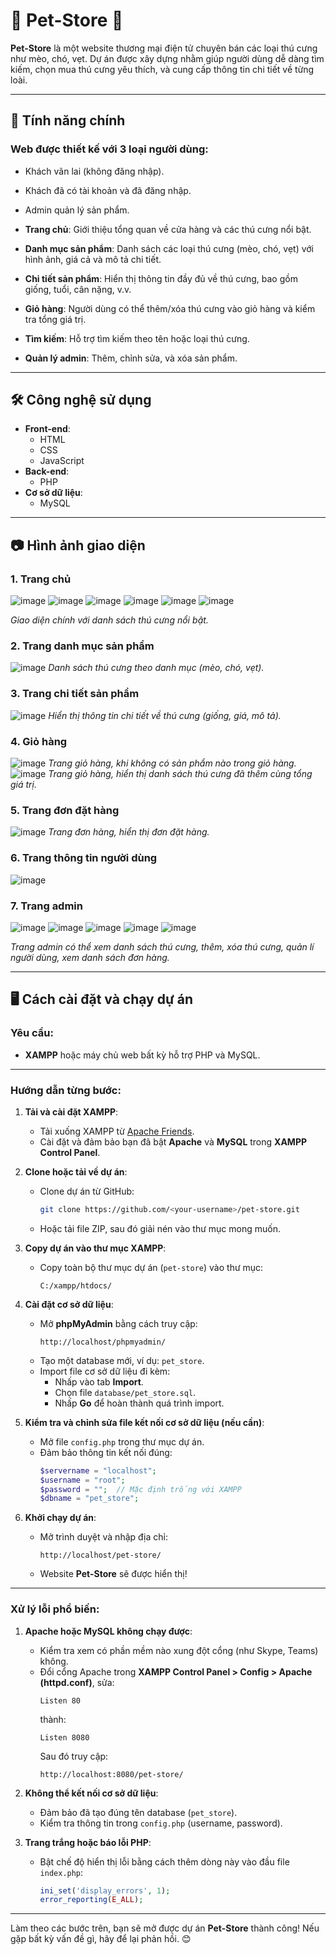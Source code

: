 # 🐾 Pet-Store 🐾  
**Pet-Store** là một website thương mại điện tử chuyên bán các loại thú cưng như mèo, chó, vẹt. Dự án được xây dựng nhằm giúp người dùng dễ dàng tìm kiếm, chọn mua thú cưng yêu thích, và cung cấp thông tin chi tiết về từng loài.


---

## 🌟 Tính năng chính 
### Web được thiết kế với 3 loại người dùng: 
- Khách vãn lai (không đăng nhập).
- Khách đã có tài khoản và đã đăng nhập.
- Admin quản lý sản phẩm.

- **Trang chủ**: Giới thiệu tổng quan về cửa hàng và các thú cưng nổi bật.  
- **Danh mục sản phẩm**: Danh sách các loại thú cưng (mèo, chó, vẹt) với hình ảnh, giá cả và mô tả chi tiết.  
- **Chi tiết sản phẩm**: Hiển thị thông tin đầy đủ về thú cưng, bao gồm giống, tuổi, cân nặng, v.v.  
- **Giỏ hàng**: Người dùng có thể thêm/xóa thú cưng vào giỏ hàng và kiểm tra tổng giá trị.  
- **Tìm kiếm**: Hỗ trợ tìm kiếm theo tên hoặc loại thú cưng.  
- **Quản lý admin**: Thêm, chỉnh sửa, và xóa sản phẩm.

---

## 🛠️ Công nghệ sử dụng  
- **Front-end**:  
  - HTML  
  - CSS  
  - JavaScript  
- **Back-end**:  
  - PHP  
- **Cơ sở dữ liệu**:  
  - MySQL  

---
## 📷 Hình ảnh giao diện  

### 1. Trang chủ  
![image](https://github.com/user-attachments/assets/953dfb7c-0b90-4829-892c-f7005e762da5)
![image](https://github.com/user-attachments/assets/96459709-a43d-44cd-929c-e570693b9742)
![image](https://github.com/user-attachments/assets/2f3b0dbb-d654-4148-abf4-f087ff3992d1)
![image](https://github.com/user-attachments/assets/51737525-ab4c-43d7-8064-b8c8cd4ea127)
![image](https://github.com/user-attachments/assets/2cbac419-ecbc-4bbb-a8f9-f12cc4a0a8c7)
![image](https://github.com/user-attachments/assets/2b91e2e0-84f9-42b4-8502-e685bf0b124f)




*Giao diện chính với danh sách thú cưng nổi bật.*

### 2. Trang danh mục sản phẩm  
![image](https://github.com/user-attachments/assets/f4558930-d0d9-4399-8760-d812468b0503)
*Danh sách thú cưng theo danh mục (mèo, chó, vẹt).*

### 3. Trang chi tiết sản phẩm  
![image](https://github.com/user-attachments/assets/e271f503-3e09-49b2-a5dc-5277423626bc)
*Hiển thị thông tin chi tiết về thú cưng (giống, giá, mô tả).*

### 4. Giỏ hàng  
![image](https://github.com/user-attachments/assets/33a97032-52db-4a61-9301-ff5ab89ed453)
*Trang giỏ hàng, khi không có sản phẩm nào trong giỏ hàng.*
![image](https://github.com/user-attachments/assets/c1a80308-efde-461f-afe8-08559383aede)
*Trang giỏ hàng, hiển thị danh sách thú cưng đã thêm cùng tổng giá trị.*

### 5. Trang đơn đặt hàng
![image](https://github.com/user-attachments/assets/894d2565-a56e-45fe-bd47-5af5fb1521cb)
*Trang đơn hàng, hiển thị đơn đặt hàng.*

### 6. Trang thông tin người dùng 
![image](https://github.com/user-attachments/assets/733419ce-8f0f-427d-b48a-bc4a066785a9)

### 7. Trang admin
![image](https://github.com/user-attachments/assets/037bd8de-9f2f-4be0-a0b6-8fa3db83a2c7)
![image](https://github.com/user-attachments/assets/dd39cc8c-87a8-485a-960f-c385ecc316ff)
![image](https://github.com/user-attachments/assets/6f41a560-383d-4b83-bba9-959e313940f4)
![image](https://github.com/user-attachments/assets/8df8fca4-969f-41a3-95b6-1b7b29840926)
![image](https://github.com/user-attachments/assets/500eccf2-fb83-443f-bd0a-44943db226da)

*Trang admin có thể xem danh sách thú cưng, thêm, xóa thú cưng, quản lí người dùng, xem danh sách đơn hàng.*

---

## 🖥️ Cách cài đặt và chạy dự án  
### Yêu cầu:  
- **XAMPP** hoặc máy chủ web bất kỳ hỗ trợ PHP và MySQL.  

---

### Hướng dẫn từng bước:  

1. **Tải và cài đặt XAMPP**:  
   - Tải xuống XAMPP từ [Apache Friends](https://www.apachefriends.org/).  
   - Cài đặt và đảm bảo bạn đã bật **Apache** và **MySQL** trong **XAMPP Control Panel**.  

2. **Clone hoặc tải về dự án**:  
   - Clone dự án từ GitHub:  
     ```bash  
     git clone https://github.com/<your-username>/pet-store.git  
     ```  
   - Hoặc tải file ZIP, sau đó giải nén vào thư mục mong muốn.  

3. **Copy dự án vào thư mục XAMPP**:  
   - Copy toàn bộ thư mục dự án (`pet-store`) vào thư mục:  
     ```
     C:/xampp/htdocs/
     ```  

4. **Cài đặt cơ sở dữ liệu**:  
   - Mở **phpMyAdmin** bằng cách truy cập:  
     ```
     http://localhost/phpmyadmin/
     ```  
   - Tạo một database mới, ví dụ: `pet_store`.  
   - Import file cơ sở dữ liệu đi kèm:  
     - Nhấp vào tab **Import**.  
     - Chọn file `database/pet_store.sql`.  
     - Nhấp **Go** để hoàn thành quá trình import.  

5. **Kiểm tra và chỉnh sửa file kết nối cơ sở dữ liệu (nếu cần)**:  
   - Mở file `config.php` trong thư mục dự án.  
   - Đảm bảo thông tin kết nối đúng:  
     ```php  
     $servername = "localhost";  
     $username = "root";  
     $password = "";  // Mặc định trống với XAMPP  
     $dbname = "pet_store";  
     ```  

6. **Khởi chạy dự án**:  
   - Mở trình duyệt và nhập địa chỉ:  
     ```
     http://localhost/pet-store/
     ```  
   - Website **Pet-Store** sẽ được hiển thị!  

---

### Xử lý lỗi phổ biến:  
1. **Apache hoặc MySQL không chạy được**:  
   - Kiểm tra xem có phần mềm nào xung đột cổng (như Skype, Teams) không.  
   - Đổi cổng Apache trong **XAMPP Control Panel > Config > Apache (httpd.conf)**, sửa:  
     ```
     Listen 80  
     ```  
     thành:  
     ```
     Listen 8080  
     ```  
     Sau đó truy cập:  
     ```
     http://localhost:8080/pet-store/
     ```  

2. **Không thể kết nối cơ sở dữ liệu**:  
   - Đảm bảo đã tạo đúng tên database (`pet_store`).  
   - Kiểm tra thông tin trong `config.php` (username, password).  

3. **Trang trắng hoặc báo lỗi PHP**:  
   - Bật chế độ hiển thị lỗi bằng cách thêm dòng này vào đầu file `index.php`:  
     ```php  
     ini_set('display_errors', 1);  
     error_reporting(E_ALL);  
     ```  

---

Làm theo các bước trên, bạn sẽ mở được dự án **Pet-Store** thành công! Nếu gặp bất kỳ vấn đề gì, hãy để lại phản hồi. 😊  


